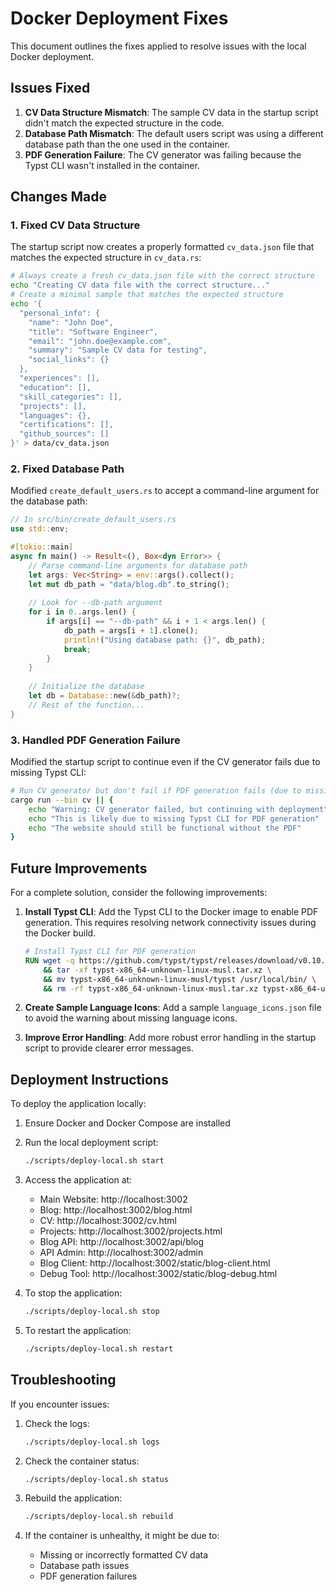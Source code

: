 # Docker Deployment Fixes

This document outlines the fixes applied to resolve issues with the local Docker deployment.

## Issues Fixed

1. **CV Data Structure Mismatch**: The sample CV data in the startup script didn't match the expected structure in the code.
2. **Database Path Mismatch**: The default users script was using a different database path than the one used in the container.
3. **PDF Generation Failure**: The CV generator was failing because the Typst CLI wasn't installed in the container.

## Changes Made

### 1. Fixed CV Data Structure

The startup script now creates a properly formatted `cv_data.json` file that matches the expected structure in `cv_data.rs`:

```bash
# Always create a fresh cv_data.json file with the correct structure
echo "Creating CV data file with the correct structure..."
# Create a minimal sample that matches the expected structure
echo '{
  "personal_info": {
    "name": "John Doe",
    "title": "Software Engineer",
    "email": "john.doe@example.com",
    "summary": "Sample CV data for testing",
    "social_links": {}
  },
  "experiences": [],
  "education": [],
  "skill_categories": [],
  "projects": [],
  "languages": {},
  "certifications": [],
  "github_sources": []
}' > data/cv_data.json
```

### 2. Fixed Database Path

Modified `create_default_users.rs` to accept a command-line argument for the database path:

```rust
// In src/bin/create_default_users.rs
use std::env;

#[tokio::main]
async fn main() -> Result<(), Box<dyn Error>> {
    // Parse command-line arguments for database path
    let args: Vec<String> = env::args().collect();
    let mut db_path = "data/blog.db".to_string();
    
    // Look for --db-path argument
    for i in 0..args.len() {
        if args[i] == "--db-path" && i + 1 < args.len() {
            db_path = args[i + 1].clone();
            println!("Using database path: {}", db_path);
            break;
        }
    }
    
    // Initialize the database
    let db = Database::new(&db_path)?;
    // Rest of the function...
}
```

### 3. Handled PDF Generation Failure

Modified the startup script to continue even if the CV generator fails due to missing Typst CLI:

```bash
# Run CV generator but don't fail if PDF generation fails (due to missing Typst CLI)
cargo run --bin cv || {
    echo "Warning: CV generator failed, but continuing with deployment"
    echo "This is likely due to missing Typst CLI for PDF generation"
    echo "The website should still be functional without the PDF"
}
```

## Future Improvements

For a complete solution, consider the following improvements:

1. **Install Typst CLI**: Add the Typst CLI to the Docker image to enable PDF generation. This requires resolving network connectivity issues during the Docker build.

   ```dockerfile
   # Install Typst CLI for PDF generation
   RUN wget -q https://github.com/typst/typst/releases/download/v0.10.0/typst-x86_64-unknown-linux-musl.tar.xz \
       && tar -xf typst-x86_64-unknown-linux-musl.tar.xz \
       && mv typst-x86_64-unknown-linux-musl/typst /usr/local/bin/ \
       && rm -rf typst-x86_64-unknown-linux-musl.tar.xz typst-x86_64-unknown-linux-musl
   ```

2. **Create Sample Language Icons**: Add a sample `language_icons.json` file to avoid the warning about missing language icons.

3. **Improve Error Handling**: Add more robust error handling in the startup script to provide clearer error messages.

## Deployment Instructions

To deploy the application locally:

1. Ensure Docker and Docker Compose are installed
2. Run the local deployment script:

   ```bash
   ./scripts/deploy-local.sh start
   ```

3. Access the application at:
   - Main Website: http://localhost:3002
   - Blog: http://localhost:3002/blog.html
   - CV: http://localhost:3002/cv.html
   - Projects: http://localhost:3002/projects.html
   - Blog API: http://localhost:3002/api/blog
   - API Admin: http://localhost:3002/admin
   - Blog Client: http://localhost:3002/static/blog-client.html
   - Debug Tool: http://localhost:3002/static/blog-debug.html

4. To stop the application:

   ```bash
   ./scripts/deploy-local.sh stop
   ```

5. To restart the application:

   ```bash
   ./scripts/deploy-local.sh restart
   ```

## Troubleshooting

If you encounter issues:

1. Check the logs:

   ```bash
   ./scripts/deploy-local.sh logs
   ```

2. Check the container status:

   ```bash
   ./scripts/deploy-local.sh status
   ```

3. Rebuild the application:

   ```bash
   ./scripts/deploy-local.sh rebuild
   ```

4. If the container is unhealthy, it might be due to:
   - Missing or incorrectly formatted CV data
   - Database path issues
   - PDF generation failures